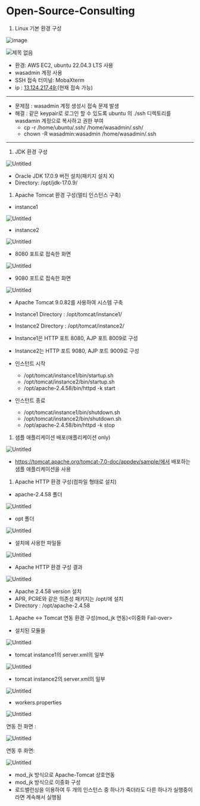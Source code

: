 # Open-Source-Consulting   

1. Linux 기본 환경 구성
   
![image](https://github.com/dsjk3172/Open-Source-Consulting/assets/49221672/a93150c0-d4ef-4f18-85f7-a9013fe8acaf)
   
![제목 없음](https://skylee22.notion.site/image/https%3A%2F%2Fprod-files-secure.s3.us-west-2.amazonaws.com%2F16110c6b-1cea-4e64-8902-8ea5643d5ee1%2F43bfc1cc-6660-4007-8a8c-32d94dfeec3f%2FUntitled.png?table=block&id=9c211ec0-9d0a-492e-a029-b0d7110475b3&spaceId=16110c6b-1cea-4e64-8902-8ea5643d5ee1&width=1910&userId=&cache=v2)
    
- 환경: AWS EC2, ubuntu 22.04.3 LTS 사용
- wasadmin 계정 사용
- SSH 접속 터미널: MobaXterm
- ip : [13.124.217.49:](http://13.124.217.49/)(현재 접속 가능)
-----

- 문제점 : wasadmin 계정 생성시 접속 문제 발생
- 해결 : 같은 keypair로 로그인 할 수 있도록 ubuntu 의 ./ssh 디렉토리를 wasdamin 계정으로 복사하고 권한 부여
    - cp -r /home/ubuntu/.ssh/  /home/wasadmin/.ssh/   
    - chown -R wasadmin:wasadmin /home/wasadmin/.ssh   
-----

1. JDK 환경 구성

![Untitled](https://skylee22.notion.site/image/https%3A%2F%2Fprod-files-secure.s3.us-west-2.amazonaws.com%2F16110c6b-1cea-4e64-8902-8ea5643d5ee1%2F756ec067-c75b-4109-801f-9394871f99f9%2FUntitled.png?table=block&id=ceee6651-a153-44d2-836f-e6244eb625f6&spaceId=16110c6b-1cea-4e64-8902-8ea5643d5ee1&width=1740&userId=&cache=v2)

- Oracle JDK 17.0.9 버전 설치(패키지 설치 X)
- Directory: /opt/jdk-17.0.9/

1. Apache Tomcat 환경 구성(멀티 인스턴스 구축)
- instance1

![Untitled](https://skylee22.notion.site/image/https%3A%2F%2Fprod-files-secure.s3.us-west-2.amazonaws.com%2F16110c6b-1cea-4e64-8902-8ea5643d5ee1%2F7a742d50-e6d9-4405-bf74-9f46e6aa5abe%2FUntitled.png?table=block&id=bd2e90d3-af75-46dd-a0e4-7b85946d4a8e&spaceId=16110c6b-1cea-4e64-8902-8ea5643d5ee1&width=2000&userId=&cache=v2)

- instance2

![Untitled](https://skylee22.notion.site/image/https%3A%2F%2Fprod-files-secure.s3.us-west-2.amazonaws.com%2F16110c6b-1cea-4e64-8902-8ea5643d5ee1%2F331f73c5-b277-4ac4-9457-e8539c9eb2a1%2FUntitled.png?table=block&id=c3ab33e1-317c-44de-b16a-efbbb64f881e&spaceId=16110c6b-1cea-4e64-8902-8ea5643d5ee1&width=2000&userId=&cache=v2)

- 8080 포트로 접속한 화면

![Untitled](https://skylee22.notion.site/image/https%3A%2F%2Fprod-files-secure.s3.us-west-2.amazonaws.com%2F16110c6b-1cea-4e64-8902-8ea5643d5ee1%2F19916bde-a2b6-4f54-9a17-f3e2209fddde%2FUntitled.png?table=block&id=bc71495c-25ad-4cae-ae5e-d1bc047c28ac&spaceId=16110c6b-1cea-4e64-8902-8ea5643d5ee1&width=1880&userId=&cache=v2)

- 9080 포트로 접속한 화면

![Untitled](https://skylee22.notion.site/image/https%3A%2F%2Fprod-files-secure.s3.us-west-2.amazonaws.com%2F16110c6b-1cea-4e64-8902-8ea5643d5ee1%2F94e12ae9-d5fd-4fc4-ab4f-1c6364e028c3%2FUntitled.png?table=block&id=62e40559-750b-48c3-a341-45aba229c9d2&spaceId=16110c6b-1cea-4e64-8902-8ea5643d5ee1&width=2000&userId=&cache=v2)

- Apache Tomcat 9.0.82를 사용하여 시스템 구축
- Instance1 Directory : /opt/tomcat/instance1/
- Instance2 Directory : /opt/tomcat/instance2/
- Instance1은 HTTP 포트 8080, AJP 포트 8009로 구성
- Instance2는 HTTP 포트 9080, AJP 포트 9009로 구성

- 인스턴트 시작
    - /opt/tomcat/instance1/bin/startup.sh
    - /opt/tomcat/instance2/bin/startup.sh
    - /opt/apache-2.4.58/bin/httpd -k start

- 인스턴트 종료
    - /opt/tomcat/instance1/bin/shutdown.sh
    - /opt/tomcat/instance2/bin/shutdown.sh
    - /opt/apache-2.4.58/bin/httpd -k stop

1. 샘플 애플리케이션 배포(애플리케이션 only)

![Untitled](https://skylee22.notion.site/image/https%3A%2F%2Fprod-files-secure.s3.us-west-2.amazonaws.com%2F16110c6b-1cea-4e64-8902-8ea5643d5ee1%2F86d1edca-7741-46d2-adad-42b24861154d%2FUntitled.png?table=block&id=d238b6db-d1ff-44a9-9c4e-6f4a4e6116c6&spaceId=16110c6b-1cea-4e64-8902-8ea5643d5ee1&width=2000&userId=&cache=v2)

- https://tomcat.apache.org/tomcat-7.0-doc/appdev/sample/에서 배포하는 샘플 애플리케이션을 사용

1. Apache HTTP 환경 구성(컴파일 형태로 설치)
- apache-2.4.58 폴더

![Untitled](https://skylee22.notion.site/image/https%3A%2F%2Fprod-files-secure.s3.us-west-2.amazonaws.com%2F16110c6b-1cea-4e64-8902-8ea5643d5ee1%2F46aa6b43-5450-4ae4-8134-ba9b6ccf9015%2FUntitled.png?table=block&id=deff3fa2-2401-48a5-a8e3-2afcc7095084&spaceId=16110c6b-1cea-4e64-8902-8ea5643d5ee1&width=1950&userId=&cache=v2)

- opt 폴더

![Untitled](https://skylee22.notion.site/image/https%3A%2F%2Fprod-files-secure.s3.us-west-2.amazonaws.com%2F16110c6b-1cea-4e64-8902-8ea5643d5ee1%2F6dcf6cb3-5f94-4d45-93e0-6a4e2d2309d1%2FUntitled.png?table=block&id=57bab663-b487-45ad-88fe-548711132c6f&spaceId=16110c6b-1cea-4e64-8902-8ea5643d5ee1&width=270&userId=&cache=v2)

- 설치에 사용한 파일들

![Untitled]([https://prod-files-secure.s3.us-west-2.amazonaws.com/16110c6b-1cea-4e64-8902-8ea5643d5ee1/29ed0736-6ef6-4554-a2f3-96b24d93e175/Untitled.png](https://skylee22.notion.site/image/https%3A%2F%2Fprod-files-secure.s3.us-west-2.amazonaws.com%2F16110c6b-1cea-4e64-8902-8ea5643d5ee1%2F29ed0736-6ef6-4554-a2f3-96b24d93e175%2FUntitled.png?table=block&id=bd7c2942-b00c-4266-8597-f1912c614aba&spaceId=16110c6b-1cea-4e64-8902-8ea5643d5ee1&width=310&userId=&cache=v2))

- Apache HTTP 환경 구성 결과

![Untitled](https://skylee22.notion.site/image/https%3A%2F%2Fprod-files-secure.s3.us-west-2.amazonaws.com%2F16110c6b-1cea-4e64-8902-8ea5643d5ee1%2Fc899af29-8915-45ed-88c7-c7f6f4141a38%2FUntitled.png?table=block&id=48fe848a-5d4d-43da-8e13-71d0f97bf6b2&spaceId=16110c6b-1cea-4e64-8902-8ea5643d5ee1&width=680&userId=&cache=v2)

- Apache 2.4.58 version 설치
- APR, PCRE와 같은 의존성 패키지는 /opt/에 설치
- Directory : /opt/apache-2.4.58

1. Apache ↔ Tomcat 연동 환경 구성(mod_jk 연동)<이중화 Fail-over>
- 설치된 모듈들

![Untitled](https://skylee22.notion.site/image/https%3A%2F%2Fprod-files-secure.s3.us-west-2.amazonaws.com%2F16110c6b-1cea-4e64-8902-8ea5643d5ee1%2Fa09ca6a3-a3d8-4a7c-aa8a-fcab9a739794%2FUntitled.png?table=block&id=0c6fddef-cb81-4b3a-8cf1-c8784ac2ace4&spaceId=16110c6b-1cea-4e64-8902-8ea5643d5ee1&width=1250&userId=&cache=v2)

- tomcat instance1의 server.xml의 일부

![Untitled](https://skylee22.notion.site/image/https%3A%2F%2Fprod-files-secure.s3.us-west-2.amazonaws.com%2F16110c6b-1cea-4e64-8902-8ea5643d5ee1%2F47d7d1f3-a435-43d3-8bf1-34e39c63b453%2FUntitled.png?table=block&id=8bfdb5b3-e114-4990-b89b-c86e9e73496e&spaceId=16110c6b-1cea-4e64-8902-8ea5643d5ee1&width=610&userId=&cache=v2)

- tomcat instance2의 server.xml의 일부

![Untitled](https://skylee22.notion.site/image/https%3A%2F%2Fprod-files-secure.s3.us-west-2.amazonaws.com%2F16110c6b-1cea-4e64-8902-8ea5643d5ee1%2F74b88c5b-2f5c-44c4-ae5f-6d5d2d3c86da%2FUntitled.png?table=block&id=5290e9c1-daad-4898-b145-03b8eb2896fd&spaceId=16110c6b-1cea-4e64-8902-8ea5643d5ee1&width=530&userId=&cache=v2)

- workers.properties

![Untitled](https://skylee22.notion.site/image/https%3A%2F%2Fprod-files-secure.s3.us-west-2.amazonaws.com%2F16110c6b-1cea-4e64-8902-8ea5643d5ee1%2F96884f31-5580-4131-b94b-f8ebeecb0598%2FUntitled.png?table=block&id=f78cf22f-388e-4ff6-8d33-5391c8ee178f&spaceId=16110c6b-1cea-4e64-8902-8ea5643d5ee1&width=800&userId=&cache=v2)

연동 전 화면 :

![Untitled](https://skylee22.notion.site/image/https%3A%2F%2Fprod-files-secure.s3.us-west-2.amazonaws.com%2F16110c6b-1cea-4e64-8902-8ea5643d5ee1%2Fc899af29-8915-45ed-88c7-c7f6f4141a38%2FUntitled.png?table=block&id=af34523b-f779-4d5d-9b21-e15e1b4917ec&spaceId=16110c6b-1cea-4e64-8902-8ea5643d5ee1&width=680&userId=&cache=v2)

연동 후 화면:

![Untitled](https://skylee22.notion.site/image/https%3A%2F%2Fprod-files-secure.s3.us-west-2.amazonaws.com%2F16110c6b-1cea-4e64-8902-8ea5643d5ee1%2Fd05b42bb-bf80-4257-be95-a66fde76b7d2%2FUntitled.png?table=block&id=4fc23672-fb77-44c9-a04d-d9d9c5b2a194&spaceId=16110c6b-1cea-4e64-8902-8ea5643d5ee1&width=2000&userId=&cache=v2)

- mod_jk 방식으로 Apache-Tomcat 상호연동
- mod_jk 방식으로 이중화 구성
- 로드밸런싱을 이용하여 두 개의 인스턴스 중 하나가 죽더라도 다른 하나가 실행중이라면 계속해서 실행됨
